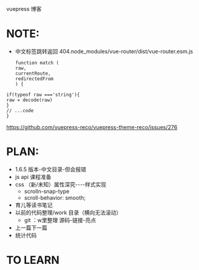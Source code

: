 vuepress 博客

# NOTE:

- 中文标签跳转返回 404.node_modules/vue-router/dist/vue-router.esm.js
  ```
  function match (
  raw,
  currentRoute,
  redirectedFrom
  ) {
  ```
 ```
if(typeof raw ==='string'){
raw = decode(raw)
}
// ...code
}
```
https://github.com/vuepress-reco/vuepress-theme-reco/issues/276

# PLAN:

- 1.6.5 版本-中文目录-但会报错
- js api 课程准备
- css （新/未知）属性深究----样式实现
    - scrolln-snap-type
    - scroll-behavior: smooth;
- 育儿等读书笔记
- 以前的代码整理/work 目录（横向无法滚动）
    - git ：w里整理 源码-链接-亮点
- 上一篇下一篇
- 统计代码


# TO LEARN
